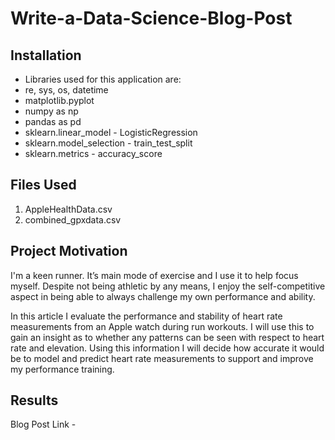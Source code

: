 # Write-a-Data-Science-Blog-Post

## Installation

- Libraries used for this application are:
- re, sys, os, datetime
- matplotlib.pyplot
- numpy as np
- pandas as pd
- sklearn.linear_model - LogisticRegression
- sklearn.model_selection - train_test_split
- sklearn.metrics - accuracy_score

## Files Used

1) AppleHealthData.csv
2) combined_gpxdata.csv

## Project Motivation
I'm a keen runner. It’s main mode of exercise and I use it to help focus myself. Despite not being athletic by any means, I enjoy the self-competitive aspect in being able to always challenge my own performance and ability.

In this article I evaluate the performance and stability of heart rate measurements from an Apple watch during run workouts. I will use this to gain an insight as to whether any patterns can be seen with respect to heart rate and elevation. Using this information I will decide how accurate it would be to model and predict heart rate measurements to support and improve my performance training.

## Results

Blog Post Link - 

